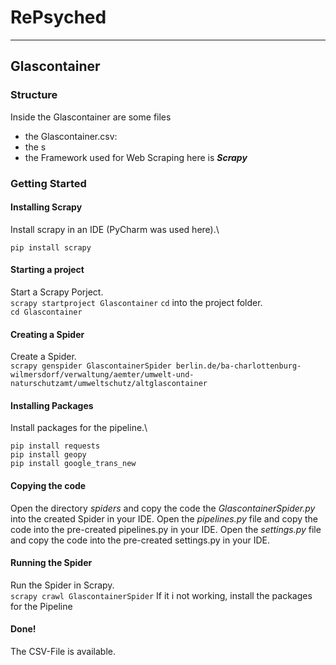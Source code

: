 # RePsyched
***


## Glascontainer
### Structure
Inside the Glascontainer are some files
* the Glascontainer.csv: 
* the s
* the Framework used for Web Scraping here is ***Scrapy***

### Getting Started
#### Installing Scrapy
Install scrapy in an IDE (PyCharm was used here).\

`pip install scrapy`


#### Starting a project
Start a Scrapy Porject.\
`scrapy startproject Glascontainer`
`cd` into the project folder.\
`cd Glascontainer`
#### Creating a Spider
Create a Spider.\
`scrapy genspider GlascontainerSpider berlin.de/ba-charlottenburg-wilmersdorf/verwaltung/aemter/umwelt-und-naturschutzamt/umweltschutz/altglascontainer`
#### Installing Packages
Install packages for the pipeline.\
```
pip install requests
pip install geopy
pip install google_trans_new
```
#### Copying the code
Open the directory *spiders* and copy the code the *GlascontainerSpider.py* into the created Spider in your IDE.
Open the *pipelines.py* file and copy the code into the pre-created pipelines.py in your IDE.
Open the *settings.py* file and copy the code into the pre-created settings.py in your IDE.

#### Running the Spider
Run the Spider in Scrapy.\
`scrapy crawl GlascontainerSpider`
If it i not working, install the packages for the Pipeline 

#### Done!
The CSV-File is available.
